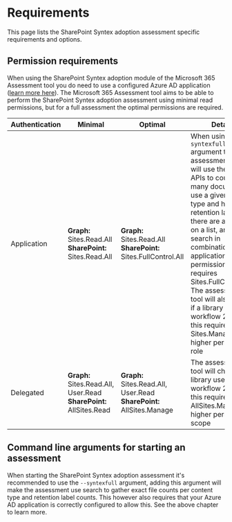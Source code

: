 # Requirements

This page lists the SharePoint Syntex adoption assessment specific requirements and options.

## Permission requirements

When using the SharePoint Syntex adoption module of the Microsoft 365 Assessment tool you do need to use a configured Azure AD application ([learn more here](../using-the-assessment-tool/setupauth.md)). The Microsoft 365 Assessment tool aims to be able to perform the SharePoint Syntex adoption assessment using minimal read permissions, but for a full assessment the optimal permissions are required.

Authentication | Minimal | Optimal | Details
---------------| --------|---------|--------
Application | **Graph:** Sites.Read.All <br> **SharePoint:** Sites.Read.All | **Graph:** Sites.Read.All <br> **SharePoint:** Sites.FullControl.All | When using the `--syntexfull` argument the assessment tool will use the search APIs to count how many documents use a given content type and how many retention labels there are applied on a list, and search in combination with application permissions requires Sites.FullControl.All. The assessment tool will also check if a library uses workflow 2013 and this requires the Sites.Manage.All or higher permission role
Delegated | **Graph:** Sites.Read.All, User.Read <br> **SharePoint:** AllSites.Read | **Graph:** Sites.Read.All, User.Read <br> **SharePoint:** AllSites.Manage | The assessment tool will check if a library uses workflow 2013 and this requires the AllSites.Manage or higher permission scope

## Command line arguments for starting an assessment

When starting the SharePoint Syntex adoption assessment it's recommended to use the `--syntexfull` argument, adding this argument will make the assessment use search to gather exact file counts per content type and retention label counts. This however also requires that your Azure AD application is correctly configured to allow this. See the above chapter to learn more.
